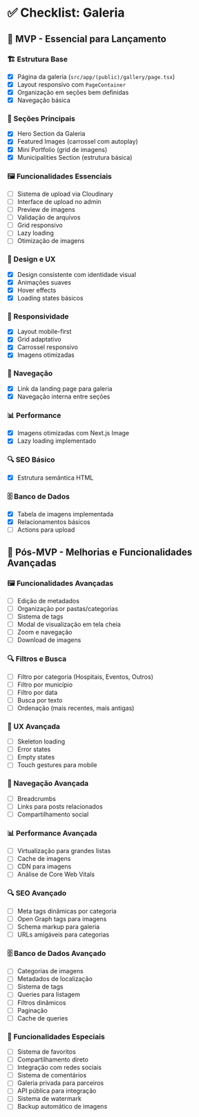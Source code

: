 # ✅ Checklist: Galeria

## 🎯 **MVP - Essencial para Lançamento**

### 🏗️ Estrutura Base

- [x] Página da galeria (`src/app/(public)/gallery/page.tsx`)
- [x] Layout responsivo com `PageContainer`
- [x] Organização em seções bem definidas
- [x] Navegação básica

### 🎯 Seções Principais

- [x] Hero Section da Galeria
- [x] Featured Images (carrossel com autoplay)
- [x] Mini Portfolio (grid de imagens)
- [x] Municipalities Section (estrutura básica)

### 🖼️ Funcionalidades Essenciais

- [ ] Sistema de upload via Cloudinary
- [ ] Interface de upload no admin
- [ ] Preview de imagens
- [ ] Validação de arquivos
- [ ] Grid responsivo
- [ ] Lazy loading
- [ ] Otimização de imagens

### 🎨 Design e UX

- [x] Design consistente com identidade visual
- [x] Animações suaves
- [x] Hover effects
- [x] Loading states básicos

### 📱 Responsividade

- [x] Layout mobile-first
- [x] Grid adaptativo
- [x] Carrossel responsivo
- [x] Imagens otimizadas

### 🔗 Navegação

- [x] Link da landing page para galeria
- [x] Navegação interna entre seções

### 📊 Performance

- [x] Imagens otimizadas com Next.js Image
- [x] Lazy loading implementado

### 🔍 SEO Básico

- [x] Estrutura semântica HTML

### 🗄️ Banco de Dados

- [x] Tabela de imagens implementada
- [x] Relacionamentos básicos
- [ ] Actions para upload

## 🚀 **Pós-MVP - Melhorias e Funcionalidades Avançadas**

### 🖼️ Funcionalidades Avançadas

- [ ] Edição de metadados
- [ ] Organização por pastas/categorias
- [ ] Sistema de tags
- [ ] Modal de visualização em tela cheia
- [ ] Zoom e navegação
- [ ] Download de imagens

### 🔍 Filtros e Busca

- [ ] Filtro por categoria (Hospitais, Eventos, Outros)
- [ ] Filtro por município
- [ ] Filtro por data
- [ ] Busca por texto
- [ ] Ordenação (mais recentes, mais antigas)

### 🎨 UX Avançada

- [ ] Skeleton loading
- [ ] Error states
- [ ] Empty states
- [ ] Touch gestures para mobile

### 🔗 Navegação Avançada

- [ ] Breadcrumbs
- [ ] Links para posts relacionados
- [ ] Compartilhamento social

### 📊 Performance Avançada

- [ ] Virtualização para grandes listas
- [ ] Cache de imagens
- [ ] CDN para imagens
- [ ] Análise de Core Web Vitals

### 🔍 SEO Avançado

- [ ] Meta tags dinâmicas por categoria
- [ ] Open Graph tags para imagens
- [ ] Schema markup para galeria
- [ ] URLs amigáveis para categorias

### 🗄️ Banco de Dados Avançado

- [ ] Categorias de imagens
- [ ] Metadados de localização
- [ ] Sistema de tags
- [ ] Queries para listagem
- [ ] Filtros dinâmicos
- [ ] Paginação
- [ ] Cache de queries

### 🚀 Funcionalidades Especiais

- [ ] Sistema de favoritos
- [ ] Compartilhamento direto
- [ ] Integração com redes sociais
- [ ] Sistema de comentários
- [ ] Galeria privada para parceiros
- [ ] API pública para integração
- [ ] Sistema de watermark
- [ ] Backup automático de imagens
